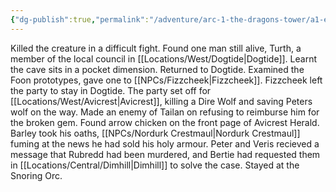 ```yaml
---
{"dg-publish":true,"permalink":"/adventure/arc-1-the-dragons-tower/a1-e7/"}
---
```


Killed the creature in a difficult fight. Found one man still alive, Turth, a member of the local council in [[Locations/West/Dogtide\|Dogtide]]. Learnt the cave sits in a pocket dimension. Returned to Dogtide. Examined the Foon prototypes, gave one to [[NPCs/Fizzcheek\|Fizzcheek]]. Fizzcheek left the party to stay in Dogtide. The party set off for [[Locations/West/Avicrest\|Avicrest]], killing a Dire Wolf and saving Peters wolf on the way. Made an enemy of Tailan on refusing to reimburse him for the broken gem. Found arrow chicken on the front page of Avicrest Herald. Barley took his oaths, [[NPCs/Nordurk Crestmaul\|Nordurk Crestmaul]] fuming at the news he had sold his holy armour. Peter and Veris recieved a message that Rubredd had been murdered, and Bertie had requested them in [[Locations/Central/Dimhill\|Dimhill]] to solve the case. Stayed at the Snoring Orc.